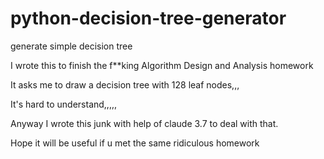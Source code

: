 # python-decision-tree-generator
generate simple decision tree

I wrote this to finish the f**king Algorithm Design and Analysis homework

It asks me to draw a decision tree with 128 leaf nodes,,,

It's hard to understand,,,,,

Anyway I wrote this junk with help of claude 3.7 to deal with that.

Hope it will be useful if u met the same ridiculous homework
